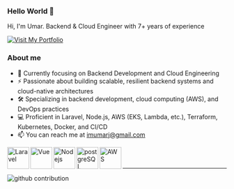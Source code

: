 ### Hello World 👋

Hi, I'm Umar. Backend & Cloud Engineer with 7+ years of experience

<a href="https://umarjamil.com" target="_blank">
    <img src="https://img.shields.io/badge/Visit-My_Portfolio-blue?style=for-the-badge&logo=github" alt="Visit My Portfolio">
</a>

### About me
  - 🎯 Currently focusing on Backend Development and Cloud Engineering
  - ⚡ Passionate about building scalable, resilient backend systems and cloud-native architectures
  - 🛠️ Specializing in backend development, cloud computing (AWS), and DevOps practices
  - 💻 Proficient in Laravel, Node.js, AWS (EKS, Lambda, etc.), Terraform, Kubernetes, Docker, and CI/CD
  - 📫 You can reach me at <a href="mailto:imumarj@gmail.com">imumarj@gmail.com</a>
  
<img align="left" alt="Laravel" width="50px" src="https://res.cloudinary.com/ujdeveloper/image/upload/v1742523296/extramedia/laravel-icon-1990x2048-xawylrh0_h4d2st.png" />
<img align="left" alt="Vue" width="50px" src="https://res.cloudinary.com/ujdeveloper/image/upload/v1743715927/vuejs-original-icon-256x220-nyrcy71f_bbgiip.png" />
<img align="left" alt="Nodejs" width="50px" src="https://res.cloudinary.com/ujdeveloper/image/upload/v1741294793/extramedia/1174925_dodqpg.webp" />
<img align="left" alt="postgreSQL" width="50px" src="https://res.cloudinary.com/ujdeveloper/image/upload/v1742918354/postgresql-icon-1987x2048-v2fkmdaw_qa2582.png" />
<img align="left" alt="AWS" width="50px" src="https://res.cloudinary.com/ujdeveloper/image/upload/v1742523450/extramedia/aws-icon-2048x1224-tyr5ef11_systvb.png" />

<br />
<br />

---


![github contribution](https://res.cloudinary.com/ujdeveloper/image/upload/v1698155741/github-contribution-grid-snake-dark_ffwvpe.svg)
